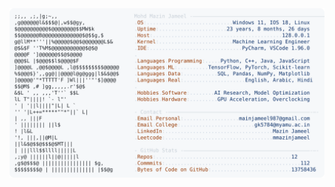 <picture>
  <source srcset="https://raw.githubusercontent.com/mmazinjameel/mmazinjameel/main/dark_mode.svg?v=1753985815" media="(prefers-color-scheme: dark)">
  <img src="https://raw.githubusercontent.com/mmazinjameel/mmazinjameel/main/light_mode.svg?v=1753985815">
</picture>
